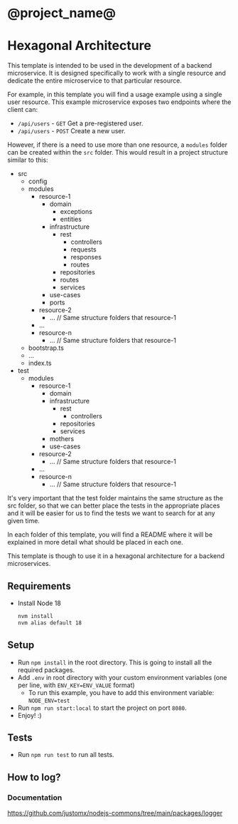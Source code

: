 # @project_name@

# Hexagonal Architecture

This template is intended to be used in the development of a backend microservice. It is designed specifically to work with a single resource and dedicate the entire microservice to that particular resource.

For example, in this template you will find a usage example using a single user resource.
This example microservice exposes two endpoints where the client can:

- `/api/users` - `GET` Get a pre-registered user.
- `/api/users` - `POST` Create a new user.

However, if there is a need to use more than one resource, a `modules` folder can be created within the `src` folder. This would result in a project structure similar to this:

- src
  - config
  - modules
    - resource-1
      - domain
        - exceptions
        - entities
      - infrastructure
        - rest
          - controllers
          - requests
          - responses
          - routes
        - repositories
        - routes
        - services
      - use-cases
      - ports
    - resource-2
      - ... // Same structure folders that resource-1
    - ...
    - resource-n
      - ... // Same structure folders that resource-1
  - bootstrap.ts
  - ...
  - index.ts
- test
  - modules
    - resource-1
      - domain
      - infrastructure
        - rest
          - controllers
        - repositories
        - services
      - mothers
      - use-cases
    - resource-2
      - ... // Same structure folders that resource-1
    - ...
    - resource-n
      - ... // Same structure folders that resource-1

It's very important that the test folder maintains the same structure as the src folder, so that we can better place the tests in the appropriate places and it will be easier for us to find the tests we want to search for at any given time.

In each folder of this template, you will find a README where it will be explained in more detail what should be placed in each one.

This template is though to use it in a hexagonal architecture for a backend microservices.

## Requirements

- Install Node 18
  ```bash
  nvm install
  nvm alias default 18
  ```

## Setup

- Run `npm install` in the root directory. This is going to install all the required packages.
- Add `.env` in root directory with your custom environment variables (one per line, with `ENV_KEY=ENV_VALUE` format)
  - To run this example, you have to add this environment variable:
    `NODE_ENV=test`
- Run `npm run start:local` to start the project on port `8080`.
- Enjoy! :)

## Tests

- Run `npm run test` to run all tests.

## How to log?

### Documentation

https://github.com/justomx/nodejs-commons/tree/main/packages/logger
